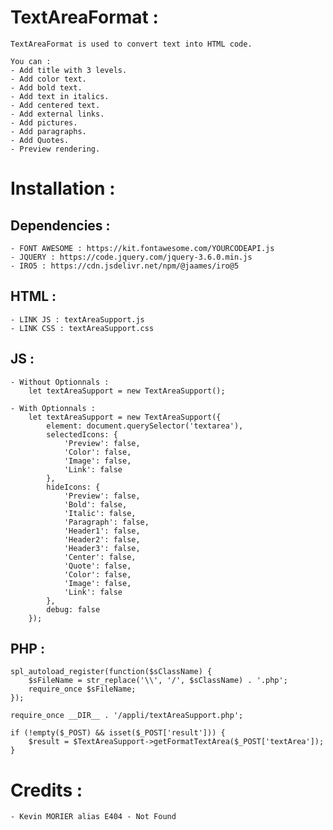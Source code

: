 # TextAreaFormat :
    TextAreaFormat is used to convert text into HTML code.

    You can :
    - Add title with 3 levels.
    - Add color text.
    - Add bold text.
    - Add text in italics.
    - Add centered text.
    - Add external links.
    - Add pictures.
    - Add paragraphs.
    - Add Quotes.
    - Preview rendering.

# Installation :
## Dependencies :
    - FONT AWESOME : https://kit.fontawesome.com/YOURCODEAPI.js
    - JQUERY : https://code.jquery.com/jquery-3.6.0.min.js
    - IRO5 : https://cdn.jsdelivr.net/npm/@jaames/iro@5

## HTML :
    - LINK JS : textAreaSupport.js
    - LINK CSS : textAreaSupport.css

## JS :
    - Without Optionnals :
        let textAreaSupport = new TextAreaSupport();

    - With Optionnals :
        let textAreaSupport = new TextAreaSupport({
            element: document.querySelector('textarea'),
            selectedIcons: {
                'Preview': false,
                'Color': false,
                'Image': false,
                'Link': false
            },
            hideIcons: {
                'Preview': false,
                'Bold': false,
                'Italic': false,
                'Paragraph': false,
                'Header1': false,
                'Header2': false,
                'Header3': false,
                'Center': false,
                'Quote': false,
                'Color': false,
                'Image': false,
                'Link': false
            },
            debug: false
        });

## PHP :
    spl_autoload_register(function($sClassName) {
        $sFileName = str_replace('\\', '/', $sClassName) . '.php';
        require_once $sFileName;
    });

    require_once __DIR__ . '/appli/textAreaSupport.php';

    if (!empty($_POST) && isset($_POST['result'])) {
        $result = $TextAreaSupport->getFormatTextArea($_POST['textArea']);
    }

# Credits :
    - Kevin MORIER alias E404 - Not Found
